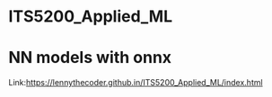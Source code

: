 # ITS5200_Applied_ML
# NN models with onnx

Link:https://lennythecoder.github.in/ITS5200_Applied_ML/index.html
